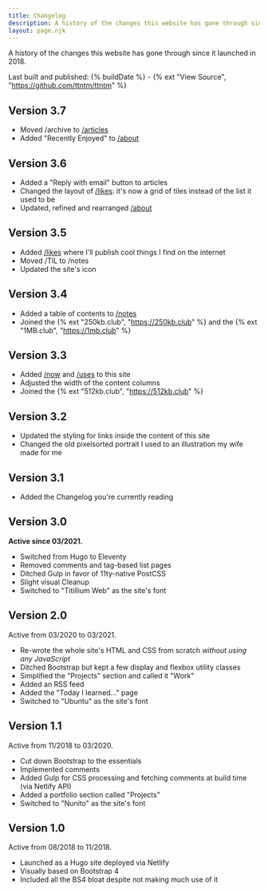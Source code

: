 ```yaml
---
title: Changelog
description: A history of the changes this website has gone through since it launched in 2018.
layout: page.njk
---
```


A history of the changes this website has gone through since it launched in 2018.

Last built and published: {% buildDate %} - {% ext "View Source", "https://github.com/ttntm/ttntm" %}

## Version 3.7

- Moved /archive to [/articles](/articles)
- Added "Recently Enjoyed" to [/about](/about)

## Version 3.6

- Added a "Reply with email" button to articles
- Changed the layout of [/likes](/likes): it's now a grid of tiles instead of the list it used to be
- Updated, refined and rearranged [/about](/about)

## Version 3.5

- Added [/likes](/likes) where I'll publish cool things I find on the internet
- Moved /TIL to /notes
- Updated the site's icon

## Version 3.4

- Added a table of contents to [/notes](/notes)
- Joined the {% ext "250kb.club", "https://250kb.club" %} and the {% ext "1MB.club", "https://1mb.club" %}

## Version 3.3

- Added [/now](/now) and [/uses](/uses) to this site
- Adjusted the width of the content columns
- Joined the {% ext "512kb.club", "https://512kb.club" %}

## Version 3.2

- Updated the styling for links inside the content of this site
- Changed the old pixelsorted portrait I used to an illustration my wife made for me

## Version 3.1

- Added the Changelog you're currently reading

## Version 3.0

**Active since 03/2021.**

- Switched from Hugo to Eleventy
- Removed comments and tag-based list pages
- Ditched Gulp in favor of 11ty-native PostCSS
- Slight visual Cleanup
- Switched to "Titillium Web" as the site's font

## Version 2.0

Active from 03/2020 to 03/2021.

- Re-wrote the whole site's HTML and CSS from scratch _without using any JavaScript_
- Ditched Bootstrap but kept a few display and flexbox utility classes
- Simplified the "Projects" section and called it "Work"
- Added an RSS feed
- Added the "Today I learned..." page
- Switched to "Ubuntu" as the site's font

## Version 1.1

Active from 11/2018 to 03/2020.

- Cut down Bootstrap to the essentials
- Implemented comments
- Added Gulp for CSS processing and fetching comments at build time (via Netlify API)
- Added a portfolio section called "Projects"
- Switched to "Nunito" as the site's font

## Version 1.0

Active from 08/2018 to 11/2018.

- Launched as a Hugo site deployed via Netlify
- Visually based on Bootstrap 4
- Included all the BS4 bloat despite not making much use of it

